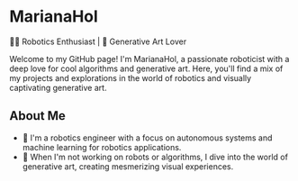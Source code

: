 # MarianaHol

👩‍🔬 Robotics Enthusiast | 🎨 Generative Art Lover

Welcome to my GitHub page! I'm MarianaHol, a passionate roboticist with a deep love for cool algorithms and generative art. Here, you'll find a mix of my projects and explorations in the world of robotics and visually captivating generative art.

## About Me

- 🤖 I'm a robotics engineer with a focus on autonomous systems and machine learning for robotics applications.
- 🎨 When I'm not working on robots or algorithms, I dive into the world of generative art, creating mesmerizing visual experiences.
